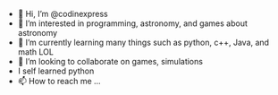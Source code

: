 - 👋 Hi, I’m @codinexpress
- 👀 I’m interested in programming, astronomy, and games about astronomy
- 🌱 I’m currently learning many things such as python, c++, Java, and math LOL
- 💞️ I’m looking to collaborate on games, simulations
- I self learned python
- 📫 How to reach me ...

<!---
codinexpress/codinexpress is a ✨ special ✨ repository because its `README.md` (this file) appears on your GitHub profile.
You can click the Preview link to take a look at your changes.
--->
